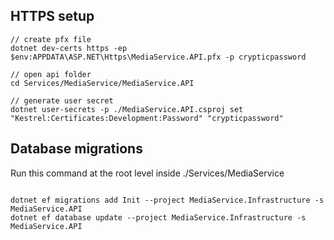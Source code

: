 ## HTTPS setup

```
// create pfx file
dotnet dev-certs https -ep $env:APPDATA\ASP.NET\Https\MediaService.API.pfx -p crypticpassword

// open api folder
cd Services/MediaService/MediaService.API

// generate user secret
dotnet user-secrets -p ./MediaService.API.csproj set "Kestrel:Certificates:Development:Password" "crypticpassword"
```

## Database migrations

Run this command at the root level inside ./Services/MediaService

```

dotnet ef migrations add Init --project MediaService.Infrastructure -s MediaService.API
dotnet ef database update --project MediaService.Infrastructure -s MediaService.API
```

